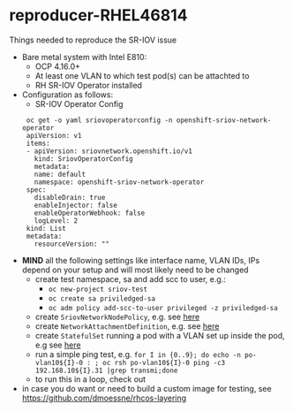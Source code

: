 # reproducer-RHEL46814
Things needed to reproduce the SR-IOV issue
- Bare metal system with Intel E810:
  - OCP 4.16.0+
  - At least one VLAN to which test pod(s) can be attachted to 
  - RH SR-IOV Operator installed 
- Configuration as follows:
  - SR-IOV Operator Config 
   ```
    oc get -o yaml sriovoperatorconfig -n openshift-sriov-network-operator
    apiVersion: v1
    items:
    - apiVersion: sriovnetwork.openshift.io/v1
      kind: SriovOperatorConfig
      metadata:
      name: default
      namespace: openshift-sriov-network-operator
    spec:
      disableDrain: true
      enableInjector: false
      enableOperatorWebhook: false
      logLevel: 2
    kind: List
    metadata:
      resourceVersion: ""
   ```
 - **MIND** all the following settings like interface name, VLAN IDs, IPs depend on your setup and will most likely need to be changed
   - create test namespace, sa and add scc to user, e.g.:
     - `oc new-project sriov-test`
     - `oc create sa priviledged-sa`
     - `oc adm policy add-scc-to-user privileged -z priviledged-sa`
   - create `SriovNetworkNodePolicy`, e.g. see [here](01-SriovNetworkNodePolicy/sriov-config-netdevice-enp5s0f1.yaml)
   - create `NetworkAttachmentDefinition`, e.g. see [here](02-nets/vlan/)
   - create `StatefulSet` running a pod with a VLAN set up inside the pod, e.g see [here](03-sts/vlan/)
   - run a simple ping test, e.g. `for I in {0..9}; do echo -n po-vlan10${I}-0 : ; oc rsh po-vlan10${I}-0 ping -c3 192.168.10${I}.31 |grep transmi;done`
   - to run this in a loop, check out
- in case you do want or need to build a custom image for testing, see https://github.com/dmoessne/rhcos-layering
